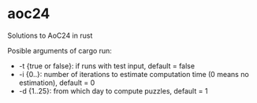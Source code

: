 # aoc24
Solutions to AoC24 in rust

Posible arguments of cargo run:
- -t {true or false}: if runs with test input, default = false
- -i {0..}: number of iterations to estimate computation time (0 means no estimation), default = 0
- -d {1..25}: from which day to compute puzzles, default = 1